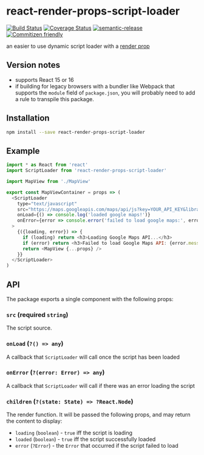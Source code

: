 # react-render-props-script-loader

[![Build Status](https://travis-ci.org/jcoreio/react-render-props-script-loader.svg?branch=master)](https://travis-ci.org/jcoreio/react-render-props-script-loader)
[![Coverage Status](https://codecov.io/gh/jcoreio/react-render-props-script-loader/branch/master/graph/badge.svg)](https://codecov.io/gh/jcoreio/react-render-props-script-loader)
[![semantic-release](https://img.shields.io/badge/%20%20%F0%9F%93%A6%F0%9F%9A%80-semantic--release-e10079.svg)](https://github.com/semantic-release/semantic-release)
[![Commitizen friendly](https://img.shields.io/badge/commitizen-friendly-brightgreen.svg)](http://commitizen.github.io/cz-cli/)

an easier to use dynamic script loader with a [render prop](https://reactjs.org/docs/render-props.html)

## Version notes

* supports React 15 or 16
* if building for legacy browsers with a bundler like Webpack that supports the
`module` field of `package.json`, you will probably need to add a rule to
transpile this package.

## Installation

```sh
npm install --save react-render-props-script-loader
```

## Example

```js
import * as React from 'react'
import ScriptLoader from 'react-render-props-script-loader'

import MapView from './MapView'

export const MapViewContainer = props => (
  <ScriptLoader
    type="text/javascript"
    src="https://maps.googleapis.com/maps/api/js?key=YOUR_API_KEY&libraries=places"
    onLoad={() => console.log('loaded google maps!')}
    onError={error => console.error('failed to load google maps:', error.stack)}
  >
    {({loading, error}) => {
      if (loading) return <h3>Loading Google Maps API...</h3>
      if (error) return <h3>Failed to load Google Maps API: {error.message}</h3>
      return <MapView {...props} />
    }}
  </ScriptLoader>
)
```

## API

The package exports a single component with the following props:

### `src` (**required** `string`)

The script source.

### `onLoad` (`?() => any`)

A callback that `ScriptLoader` will call once the script has been loaded

### `onError` (`?(error: Error) => any`)

A callback that `ScriptLoader` will call if there was an error loading the
script

### `children` (`?(state: State) => ?React.Node`)

The render function.  It will be passed the following props, and may return
the content to display:

* `loading` (`boolean`) - `true` iff the script is loading
* `loaded` (`boolean`) - `true` iff the script successfully loaded
* `error` (`?Error`) - the `Error` that occurred if the script failed to load
